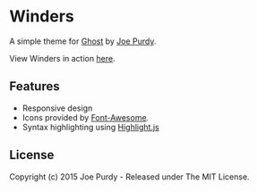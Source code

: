 Winders
======

A simple theme for [Ghost](https://github.com/tryghost/ghost/) by [Joe Purdy](https://poweredbypurdy.com/).

View Winders in action [here](http://joecod.es/).

## Features

* Responsive design
* Icons provided by [Font-Awesome](https://github.com/FortAwesome/Font-Awesome).
* Syntax highlighting using [Highlight.js](https://github.com/isagalaev/highlight.js)

## License

Copyright (c) 2015 Joe Purdy - Released under The MIT License.